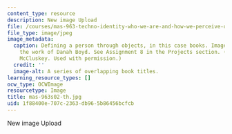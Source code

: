 ```yaml
---
content_type: resource
description: New image Upload
file: /courses/mas-963-techno-identity-who-we-are-and-how-we-perceive-ourselves-and-others-spring-2002/1f88400e707c2363db965b86456bcfcb_mas-963s02-th.jpg
file_type: image/jpeg
image_metadata:
  caption: Defining a person through objects, in this case books. Image inspired by
    the work of Danah Boyd. See Assignment 8 in the Projects section. (Image by Keith
    McCluskey. Used with permission.)
  credit: ''
  image-alt: A series of overlapping book titles.
learning_resource_types: []
ocw_type: OCWImage
resourcetype: Image
title: mas-963s02-th.jpg
uid: 1f88400e-707c-2363-db96-5b86456bcfcb
---
```

New image Upload

